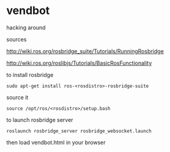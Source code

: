 # vendbot
hacking around

sources

http://wiki.ros.org/rosbridge_suite/Tutorials/RunningRosbridge

http://wiki.ros.org/roslibjs/Tutorials/BasicRosFunctionality


to install rosbridge

```
sudo apt-get install ros-<rosdistro>-rosbridge-suite
```

source it

```
source /opt/ros/<rosdistro>/setup.bash
```

to launch rosbridge server

```
roslaunch rosbridge_server rosbridge_websocket.launch
```

then load vendbot.html in your browser


